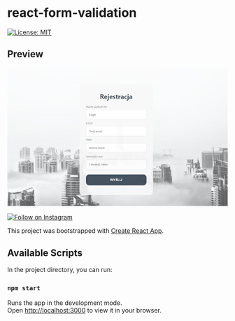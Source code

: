 # react-form-validation 
[![License: MIT](https://img.shields.io/badge/License-MIT-yellow.svg)](https://opensource.org/licenses/MIT)

## Preview
![preview][preview1-url]

[![Follow on Instagram](https://img.shields.io/badge/Follow%20-on%20Instagram-green)](https://www.instagram.com/pajlotapps/)

This project was bootstrapped with [Create React App](https://github.com/facebook/create-react-app).

## Available Scripts

In the project directory, you can run:

### `npm start`

Runs the app in the development mode.\
Open [http://localhost:3000](http://localhost:3000) to view it in your browser.


[preview1-url]: https://raw.githubusercontent.com/pajlotapps/react-form-validation/main/preview/01.png
